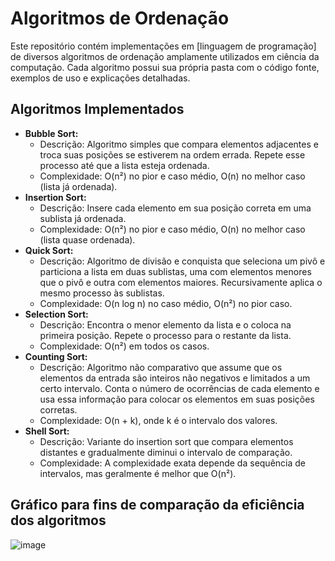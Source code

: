 # Algoritmos de Ordenação

Este repositório contém implementações em [linguagem de programação] de diversos algoritmos de ordenação amplamente utilizados em ciência da computação. Cada algoritmo possui sua própria pasta com o código fonte, exemplos de uso e explicações detalhadas.

## Algoritmos Implementados

* **Bubble Sort:** 
    * Descrição: Algoritmo simples que compara elementos adjacentes e troca suas posições se estiverem na ordem errada. Repete esse processo até que a lista esteja ordenada.
    * Complexidade: O(n²) no pior e caso médio, O(n) no melhor caso (lista já ordenada).
* **Insertion Sort:**
    * Descrição: Insere cada elemento em sua posição correta em uma sublista já ordenada.
    * Complexidade: O(n²) no pior e caso médio, O(n) no melhor caso (lista quase ordenada).
* **Quick Sort:**
    * Descrição: Algoritmo de divisão e conquista que seleciona um pivô e particiona a lista em duas sublistas, uma com elementos menores que o pivô e outra com elementos maiores. Recursivamente aplica o mesmo processo às sublistas.
    * Complexidade: O(n log n) no caso médio, O(n²) no pior caso.
* **Selection Sort:**
    * Descrição: Encontra o menor elemento da lista e o coloca na primeira posição. Repete o processo para o restante da lista.
    * Complexidade: O(n²) em todos os casos.
* **Counting Sort:**
    * Descrição: Algoritmo não comparativo que assume que os elementos da entrada são inteiros não negativos e limitados a um certo intervalo. Conta o número de ocorrências de cada elemento e usa essa informação para colocar os elementos em suas posições corretas.
    * Complexidade: O(n + k), onde k é o intervalo dos valores.
* **Shell Sort:**
    * Descrição: Variante do insertion sort que compara elementos distantes e gradualmente diminui o intervalo de comparação.
    * Complexidade: A complexidade exata depende da sequência de intervalos, mas geralmente é melhor que O(n²).
## Gráfico para fins de comparação da eficiência dos algoritmos
![image](https://github.com/user-attachments/assets/078576b6-852b-4182-875d-168e1765fd26)
